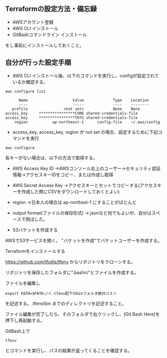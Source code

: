 ## Terraformの設定方法・備忘録

- AWSアカウント登録
- AWS CLI インストール
- GitBashコマンドライン インストール

をし事前にインストールしておくこと。

## 自分が行った設定手順

- AWS CLI インストール後、以下のコマンドを実行し、configが設定されているか確認する。

```console
aws configure list
```
```console
      Name                    Value             Type    Location
      ----                    -----             ----    --------
   profile                <not set>             None    None
access_key     ****************CVME shared-credentials-file
access_key     ****************THfG shared-credentials-file
    region           ap-northeast-1      config-file    ~/.aws/config
```

- access_key, access_key, region が not set の場合、設定するために下記コマンドを実行

```console
aws configure
```

各キーがない場合は、以下の方法で取得する。

- AWS Access Key ID
→AWSコンソール右上のユーザー→セキュリティ認証情報→アクセスキーIDをコピー、または作成し取得

- AWS Secret Access Key
→アクセスキーとセットでコピーする(アクセスキーを作成した際にCSVをダウンロードしておくとよい)

- region
→日本人の場合は ap-northest-1 にすることがほとんど

- output format(ファイルの保存形式)
→.jsonなど何でもよいが、自分はスペースで飛ばした。

- S3バケットを作成する

AWSでS3サービスを開く。
"バケットを作成"でバケットユーザーを作成する。

Terraformをインストールする

https://github.com/tfutils/tfenv
からリポジトリをクローンする。

リポジトリを保存したフォルダに".bashrc"とファイルを作成する。

ファイルを編集し
```console
export PATH=$PATH:/＜.tfenv配下のbinフォルダ絶対パス＞
```
を記述する。.tfenv/bin までのディレクトリを記述すること。

ファイル編集が完了したら、そのフォルダで右クリックし、[Git Bash Here]を押下し再起動する。

GitBash上で
```console
tfenv
```
とコマンドを実行し、パスの結果が返ってくることを確認する。